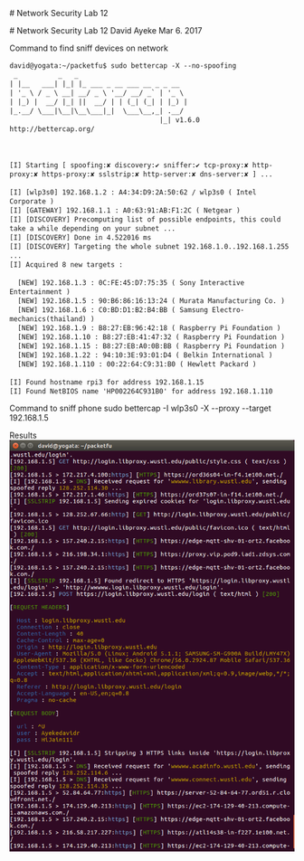 <p style="page-break-after:always;"></p>
# Network Security Lab 12
<p><!-- pagebreak --></p>
# Network Security Lab 12
David Ayeke
Mar 6. 2017

Command to find sniff devices on network
```
david@yogata:~/packetfu$ sudo bettercap -X --no-spoofing
 _          _   _
| |__   ___| |_| |_ ___ _ __ ___ __ _ _ __
| '_ \ / _ \ __| __/ _ \ '__/ __/ _` | '_ \
| |_) |  __/ |_| ||  __/ | | (_| (_| | |_) |
|_.__/ \___|\__|\__\___|_|  \___\__,_| .__/
                                     |_| v1.6.0
http://bettercap.org/



[I] Starting [ spoofing:✘ discovery:✔ sniffer:✔ tcp-proxy:✘ http-proxy:✘ https-proxy:✘ sslstrip:✘ http-server:✘ dns-server:✘ ] ...

[I] [wlp3s0] 192.168.1.2 : A4:34:D9:2A:50:62 / wlp3s0 ( Intel Corporate )
[I] [GATEWAY] 192.168.1.1 : A0:63:91:AB:F1:2C ( Netgear )
[I] [DISCOVERY] Precomputing list of possible endpoints, this could take a while depending on your subnet ...
[I] [DISCOVERY] Done in 4.522016 ms
[I] [DISCOVERY] Targeting the whole subnet 192.168.1.0..192.168.1.255 ...
[I] Acquired 8 new targets :

  [NEW] 192.168.1.3 : 0C:FE:45:D7:75:35 ( Sony Interactive Entertainment )
  [NEW] 192.168.1.5 : 90:B6:86:16:13:24 ( Murata Manufacturing Co. )
  [NEW] 192.168.1.6 : C0:BD:D1:B2:B4:BB ( Samsung Electro-mechanics(thailand) )
  [NEW] 192.168.1.9 : B8:27:EB:96:42:18 ( Raspberry Pi Foundation )
  [NEW] 192.168.1.10 : B8:27:EB:41:47:32 ( Raspberry Pi Foundation )
  [NEW] 192.168.1.15 : B8:27:EB:A0:0B:BB ( Raspberry Pi Foundation )
  [NEW] 192.168.1.22 : 94:10:3E:93:01:D4 ( Belkin International )
  [NEW] 192.168.1.110 : 00:22:64:C9:31:B0 ( Hewlett Packard )

[I] Found hostname rpi3 for address 192.168.1.15
[I] Found NetBIOS name 'HP002264C931B0' for address 192.168.1.110
```
Command to sniff phone
sudo bettercap -I wlp3s0 -X --proxy --target 192.168.1.5

Results
![1](1.png)
